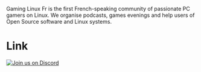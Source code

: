 Gaming Linux Fr is the first French-speaking community of passionate PC gamers on Linux. We organise podcasts, games evenings and help users of Open Source software and Linux systems.

# Link

<a href="https://discord.gg/WCAKxxRA3t">
  <img src="https://skillicons.dev/icons?i=discord" alt="Join us on Discord"/>
</a>


